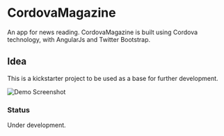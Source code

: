 CordovaMagazine
===============

An app for news reading. CordovaMagazine is built using Cordova technology, with AngularJs and Twitter Bootstrap.

## Idea

This is a kickstarter project to be used as a base for further development.

![Demo Screenshot](http://www.dynamick.it/wp-content/uploads/2014/02/magapp.jpg?b71eb6)

### Status

Under development.

 

